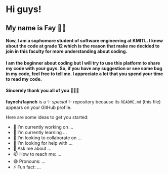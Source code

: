 # Hi guys!
## My name is Fay 👼🏻
#### Now, I am a sophomore student of software engineering at KMITL. I knew about the code at grade 12 which is the reason that make me decided to join in this faculty for more understanding about coding.

#### I am the beginner about coding but I will try to use this platform to share my code with your guys. So, if you have any suggestion or see some bug in my code, feel free to tell me. I appreciate a lot that you spend your time to read my code.

#### Sincerely thank you all of you 🥺🙏🏻



**faynch/faynch** is a ✨ _special_ ✨ repository because its `README.md` (this file) appears on your GitHub profile.

Here are some ideas to get you started:

- 🔭 I’m currently working on ...
- 🌱 I’m currently learning ...
- 👯 I’m looking to collaborate on ...
- 🤔 I’m looking for help with ...
- 💬 Ask me about ...
- 📫 How to reach me: ...
- 😄 Pronouns: ...
- ⚡ Fun fact: ...
